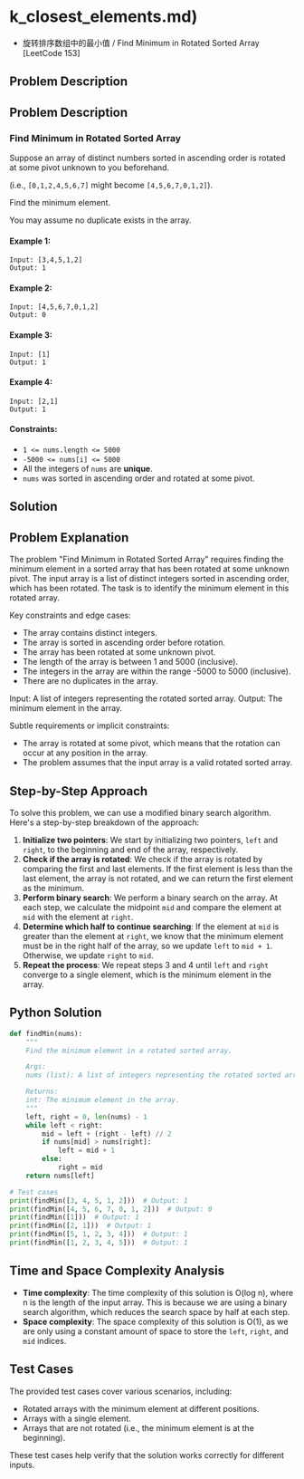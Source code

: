 # k_closest_elements.md)
- 旋转排序数组中的最小值 / Find Minimum in Rotated Sorted Array [LeetCode 153]

## Problem Description

## Problem Description

### Find Minimum in Rotated Sorted Array

Suppose an array of distinct numbers sorted in ascending order is rotated at some pivot unknown to you beforehand.

(i.e., `[0,1,2,4,5,6,7]` might become `[4,5,6,7,0,1,2]`).

Find the minimum element.

You may assume no duplicate exists in the array.

#### Example 1:

```
Input: [3,4,5,1,2] 
Output: 1
```

#### Example 2:

```
Input: [4,5,6,7,0,1,2]
Output: 0
```

#### Example 3:

```
Input: [1]
Output: 1
```

#### Example 4:

```
Input: [2,1]
Output: 1
```

#### Constraints:

* `1 <= nums.length <= 5000`
* `-5000 <= nums[i] <= 5000`
* All the integers of `nums` are **unique**.
* `nums` was sorted in ascending order and rotated at some pivot.

## Solution

## Problem Explanation

The problem "Find Minimum in Rotated Sorted Array" requires finding the minimum element in a sorted array that has been rotated at some unknown pivot. The input array is a list of distinct integers sorted in ascending order, which has been rotated. The task is to identify the minimum element in this rotated array.

Key constraints and edge cases:

* The array contains distinct integers.
* The array is sorted in ascending order before rotation.
* The array has been rotated at some unknown pivot.
* The length of the array is between 1 and 5000 (inclusive).
* The integers in the array are within the range -5000 to 5000 (inclusive).
* There are no duplicates in the array.

Input: A list of integers representing the rotated sorted array.
Output: The minimum element in the array.

Subtle requirements or implicit constraints:

* The array is rotated at some pivot, which means that the rotation can occur at any position in the array.
* The problem assumes that the input array is a valid rotated sorted array.

## Step-by-Step Approach

To solve this problem, we can use a modified binary search algorithm. Here's a step-by-step breakdown of the approach:

1. **Initialize two pointers**: We start by initializing two pointers, `left` and `right`, to the beginning and end of the array, respectively.
2. **Check if the array is rotated**: We check if the array is rotated by comparing the first and last elements. If the first element is less than the last element, the array is not rotated, and we can return the first element as the minimum.
3. **Perform binary search**: We perform a binary search on the array. At each step, we calculate the midpoint `mid` and compare the element at `mid` with the element at `right`.
4. **Determine which half to continue searching**: If the element at `mid` is greater than the element at `right`, we know that the minimum element must be in the right half of the array, so we update `left` to `mid + 1`. Otherwise, we update `right` to `mid`.
5. **Repeat the process**: We repeat steps 3 and 4 until `left` and `right` converge to a single element, which is the minimum element in the array.

## Python Solution

```python
def findMin(nums):
    """
    Find the minimum element in a rotated sorted array.

    Args:
    nums (list): A list of integers representing the rotated sorted array.

    Returns:
    int: The minimum element in the array.
    """
    left, right = 0, len(nums) - 1
    while left < right:
        mid = left + (right - left) // 2
        if nums[mid] > nums[right]:
            left = mid + 1
        else:
            right = mid
    return nums[left]

# Test cases
print(findMin([3, 4, 5, 1, 2]))  # Output: 1
print(findMin([4, 5, 6, 7, 0, 1, 2]))  # Output: 0
print(findMin([1]))  # Output: 1
print(findMin([2, 1]))  # Output: 1
print(findMin([5, 1, 2, 3, 4]))  # Output: 1
print(findMin([1, 2, 3, 4, 5]))  # Output: 1
```

## Time and Space Complexity Analysis

* **Time complexity**: The time complexity of this solution is O(log n), where n is the length of the input array. This is because we are using a binary search algorithm, which reduces the search space by half at each step.
* **Space complexity**: The space complexity of this solution is O(1), as we are only using a constant amount of space to store the `left`, `right`, and `mid` indices.

## Test Cases

The provided test cases cover various scenarios, including:

* Rotated arrays with the minimum element at different positions.
* Arrays with a single element.
* Arrays that are not rotated (i.e., the minimum element is at the beginning).

These test cases help verify that the solution works correctly for different inputs.